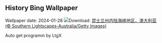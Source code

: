 ## History Bing Wallpaper
Wallpaper date: 2024-01-28
![](https://www.bing.com/th?id=OHR.ChannelOutback_ZH-CN0579687777_UHD.jpg&w=1000)Download: [昆士兰州内陆海峡地区，澳大利亚 (© Southern Lightscapes-Australia/Getty Images)](https://www.bing.com/th?id=OHR.ChannelOutback_ZH-CN0579687777_UHD.jpg)

Auto get programm by LtgX

